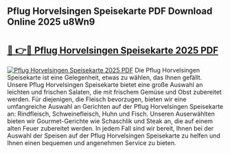 ## Pflug Horvelsingen Speisekarte PDF Download Online 2025 u8Wn9

# <h2><a href="http://gce5kh.nevu.top/?p=Pflug+Horvelsingen+Speisekarte">🔗 👉🔴 Pflug Horvelsingen Speisekarte 2025 PDF</a></h2>

[![Pflug Horvelsingen Speisekarte 2025 PDF](https://i.imgur.com/dBaPXMq.png)](http://gce5kh.nevu.top/?p=Pflug+Horvelsingen+Speisekarte)
Die Pflug Horvelsingen Speisekarte ist eine Gelegenheit, etwas zu wählen, das Ihnen gefällt. Unsere Pflug Horvelsingen Speisekarte bietet eine große Auswahl an leichten und frischen Salaten, die mit frischem Gemüse und Obst zubereitet werden. Für diejenigen, die Fleisch bevorzugen, bieten wir eine umfangreiche Auswahl an Gerichten auf der Pflug Horvelsingen Speisekarte an: Rindfleisch, Schweinefleisch, Huhn und Fisch. Unseren Auserwählten bieten wir Gourmet-Gerichte wie Schaschlik und Steak an, die auf einem alten Feuer zubereitet werden. In jedem Fall sind wir bereit, Ihnen bei der Auswahl der Speisen auf der Pflug Horvelsingen Speisekarte zu helfen und Ihnen einen bequemen und angenehmen Service zu bieten.
